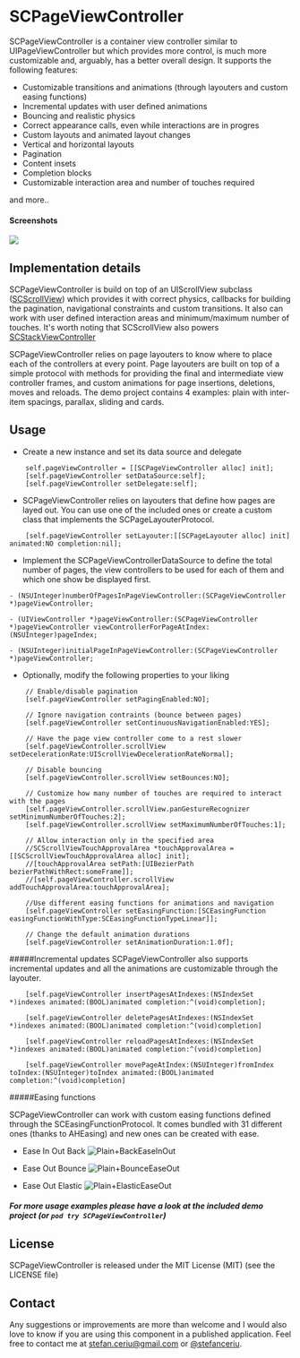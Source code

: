 # SCPageViewController


SCPageViewController is a container view controller similar to UIPageViewController but which provides more control, is much more customizable and, arguably, has a better overall design. 
It supports the following features:

- Customizable transitions and animations (through layouters and custom easing functions)
- Incremental updates with user defined animations
- Bouncing and realistic physics
- Correct appearance calls, even while interactions are in progres
- Custom layouts and animated layout changes
- Vertical and horizontal layouts
- Pagination
- Content insets
- Completion blocks
- Customizable interaction area and number of touches required

and more..

#### Screenshots

![](https://drive.google.com/u/0/uc?id=1rzHLmAsoqfq_lY3gKoJfela769WmyGIk&export=download)

## Implementation details

SCPageViewController is build on top of an UIScrollView subclass ([SCScrollView](https://github.com/stefanceriu/SCScrollView)) which provides it with correct physics, callbacks for building the pagination, navigational constraints and custom transitions. It also can work with user defined interaction areas and minimum/maximum number of touches. It's worth noting that SCScrollView also powers [SCStackViewController](https://github.com/stefanceriu/SCStackViewController)

SCPageViewController relies on page layouters to know where to place each of the controllers at every point. Page layouters are built on top of a simple protocol with methods for providing the final and intermediate view controller frames, and custom animations for page insertions, deletions, moves and reloads. The demo project contains 4 examples: plain with inter-item spacings, parallax, sliding and cards.

## Usage

- Create a new instance and set its data source and delegate

```objc
    self.pageViewController = [[SCPageViewController alloc] init];
    [self.pageViewController setDataSource:self];
    [self.pageViewController setDelegate:self];
```

- SCPageViewController relies on layouters that define how pages are layed out. You can use one of the included ones or create a custom class that implements the SCPageLayouterProtocol.

```objc
    [self.pageViewController setLayouter:[[SCPageLayouter alloc] init] animated:NO completion:nil];
```

- Implement the SCPageViewControllerDataSource to define the total number of pages, the view controllers to be used for each of them and which one show be displayed first.

```objc
- (NSUInteger)numberOfPagesInPageViewController:(SCPageViewController *)pageViewController;

- (UIViewController *)pageViewController:(SCPageViewController *)pageViewController viewControllerForPageAtIndex:(NSUInteger)pageIndex;

- (NSUInteger)initialPageInPageViewController:(SCPageViewController *)pageViewController;
```

- Optionally, modify the following properties to your liking

```objc
    // Enable/disable pagination
    [self.pageViewController setPagingEnabled:NO];
    
    // Ignore navigation contraints (bounce between pages)
    [self.pageViewController setContinuousNavigationEnabled:YES];

    // Have the page view controller come to a rest slower
    [self.pageViewController.scrollView setDecelerationRate:UIScrollViewDecelerationRateNormal];

    // Disable bouncing
    [self.pageViewController.scrollView setBounces:NO];

    // Customize how many number of touches are required to interact with the pages
    [self.pageViewController.scrollView.panGestureRecognizer setMinimumNumberOfTouches:2];
    [self.pageViewController.scrollView setMaximumNumberOfTouches:1];
    
    // Allow interaction only in the specified area
    //SCScrollViewTouchApprovalArea *touchApprovalArea = [[SCScrollViewTouchApprovalArea alloc] init];
    //[touchApprovalArea setPath:[UIBezierPath bezierPathWithRect:someFrame]];
    //[self.pageViewController.scrollView addTouchApprovalArea:touchApprovalArea];
    
    //Use different easing functions for animations and navigation
    [self.pageViewController setEasingFunction:[SCEasingFunction easingFunctionWithType:SCEasingFunctionTypeLinear]];
    
    // Change the default animation durations
    [self.pageViewController setAnimationDuration:1.0f];
```

#####Incremental updates
SCPageViewController also supports incremental updates and all the animations are customizable through the layouter.

```objc
	[self.pageViewController insertPagesAtIndexes:(NSIndexSet *)indexes animated:(BOOL)animated completion:^(void)completion];

	[self.pageViewController deletePagesAtIndexes:(NSIndexSet *)indexes animated:(BOOL)animated completion:^(void)completion]

	[self.pageViewController reloadPagesAtIndexes:(NSIndexSet *)indexes animated:(BOOL)animated completion:^(void)completion]

	[self.pageViewController movePageAtIndex:(NSUInteger)fromIndex toIndex:(NSUInteger)toIndex animated:(BOOL)animated completion:^(void)completion]
```

#####Easing functions

SCPageViewController can work with custom easing functions defined through the SCEasingFunctionProtocol. It comes bundled with 31 different ones (thanks to AHEasing) and new ones can be created with ease.

* Ease In Out Back
![Plain+BackEaseInOut](https://drive.google.com/u/0/uc?id=1DgqHRNjY0GjVViupQlLAPieuOc_EG4Zv&export=download)

* Ease Out Bounce
![Plain+BounceEaseOut](https://drive.google.com/u/0/uc?id=1djURb38aDzH0xgs-BrP-FnPW7a5I5UMa&export=download)
    
* Ease Out Elastic
![Plain+ElasticEaseOut](https://drive.google.com/u/0/uc?id=1y4uNGO7DxbwQncCBwxvcCKVTedlBefKS&export=download)

##### For more usage examples please have a look at the included demo project (or `pod try SCPageViewController`)

## License
SCPageViewController is released under the MIT License (MIT) (see the LICENSE file)

## Contact
Any suggestions or improvements are more than welcome and I would also love to know if you are using this component in a published application.
Feel free to contact me at [stefan.ceriu@gmail.com](mailto:stefan.ceriu@gmail.com) or [@stefanceriu](https://twitter.com/stefanceriu). 
